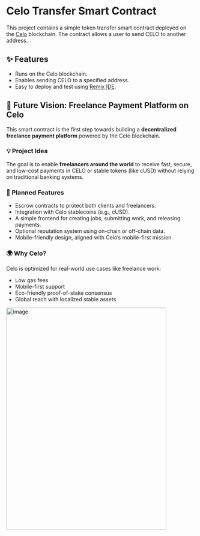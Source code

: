# Celo Transfer Smart Contract

This project contains a simple token transfer smart contract deployed on the [Celo](https://celo.org) blockchain. The contract allows a user to send CELO to another address.

## ✨ Features

- Runs on the Celo blockchain.
- Enables sending CELO to a specified address.
- Easy to deploy and test using [Remix IDE](https://remix.ethereum.org).

## 🚀 Future Vision: Freelance Payment Platform on Celo
This smart contract is the first step towards building a **decentralized freelance payment platform** powered by the Celo blockchain.

### 💡 Project Idea
The goal is to enable **freelancers around the world** to receive fast, secure, and low-cost payments in CELO or stable tokens (like cUSD) without relying on traditional banking systems.

### 🔧 Planned Features
- Escrow contracts to protect both clients and freelancers.
- Integration with Celo stablecoins (e.g., cUSD).
- A simple frontend for creating jobs, submitting work, and releasing payments.
- Optional reputation system using on-chain or off-chain data.
- Mobile-friendly design, aligned with Celo’s mobile-first mission.

### 🌍 Why Celo?
Celo is optimized for real-world use cases like freelance work:
- Low gas fees
- Mobile-first support
- Eco-friendly proof-of-stake consensus
- Global reach with localized stable assets





<img width="426" height="592" alt="image" src="https://github.com/user-attachments/assets/a191a700-a969-4fb1-9e03-0cd09e70333e" />

